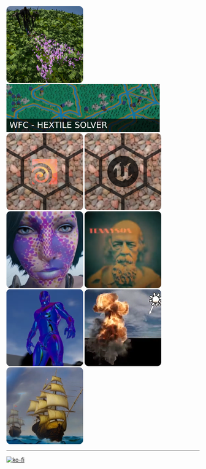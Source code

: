 [![](https://raw.githubusercontent.com/proceduralit/proceduralit/main/images/ShadowMask.png 'UnrealEngine - Custom Shadow Mask - Shader and Niagara')](https://github.com/proceduralit/ShadowMask)
[![](https://raw.githubusercontent.com/proceduralit/proceduralit/main/images/WFC_HextileSolver.jpg 'UnrealEngine - Wave Function Collapse - Hextile Solver')](https://github.com/proceduralit/WFC_Hextile)
[![](https://raw.githubusercontent.com/proceduralit/proceduralit/main/images/Hextile_Houdini.png 'Houdini - Hextile Repetition Remove Solver')](https://github.com/proceduralit/PI_Sandbox/wiki/Hextile---Houdini-HDA)
[![](https://raw.githubusercontent.com/proceduralit/proceduralit/main/images/Hextile_UE.png 'UnrealEngine - Hextile Repetition Remove Solver')](https://github.com/proceduralit/PI_Sandbox/wiki/Hextile---UE-Custom-Shader---HLSL)
[![](https://raw.githubusercontent.com/proceduralit/proceduralit/main/images/Bluca.png 'UnrealEngine - Shader')](https://github.com/proceduralit/UE4-Bluca)
[![](https://raw.githubusercontent.com/proceduralit/proceduralit/main/images/3DHolographic.png 'UnrealEngine - Shader')](https://github.com/proceduralit/UE4-HolographicLabel)
[![](https://raw.githubusercontent.com/proceduralit/proceduralit/main/images/PPRefraction.png 'UnrealEngine - Shader')](https://github.com/proceduralit/UE4-PostProcessRefraction)
[![](https://raw.githubusercontent.com/proceduralit/proceduralit/main/images/SixPointLighting.png 'UnrealEngine - Shader')](https://github.com/proceduralit/UE4-SixPointRelighting)
[![](https://raw.githubusercontent.com/proceduralit/proceduralit/main/images/StableDiffusion.png 'Houdini - Stable Diffusion with TOP')](https://github.com/proceduralit/StableDiffusion_Houdini)

***
[![ko-fi](https://ko-fi.com/img/githubbutton_sm.svg)](https://ko-fi.com/X8X7IAKLZ)
